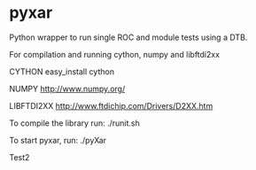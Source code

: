 pyxar
=======

Python wrapper to run single ROC and module tests using a DTB.

For compilation and running cython, numpy and libftdi2xx

CYTHON
easy_install cython

NUMPY
http://www.numpy.org/

LIBFTDI2XX
http://www.ftdichip.com/Drivers/D2XX.htm

To compile the library run:
./runit.sh

To start pyxar, run:
./pyXar


Test2
